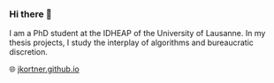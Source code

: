 ### Hi there 👋

I am a PhD student at the IDHEAP of the University of Lausanne. In my thesis projects, I study the interplay of algorithms and bureaucratic discretion. 

🌐 [jkortner.github.io](https://jkortner.github.io)

<!--
**jkortner/jkortner** is a ✨ _special_ ✨ repository because its `README.md` (this file) appears on your GitHub profile.

Here are some ideas to get you started:

- 🔭 I’m currently working on ...
- 🌱 I’m currently learning ...
- 👯 I’m looking to collaborate on ...
- 🤔 I’m looking for help with ...
- 💬 Ask me about ...
- 📫 How to reach me: ...
- 😄 Pronouns: ...
- ⚡ Fun fact: ...
-->
